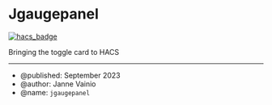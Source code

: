 
# Jgaugepanel
[![hacs_badge](https://img.shields.io/badge/HACS-Custom-41BDF5.svg?style=for-the-badge)](https://github.com/hacs/integration)



Bringing the toggle card to HACS

***

* @published: September 2023
* @author: Janne Vainio
* @name: `jgaugepanel`

